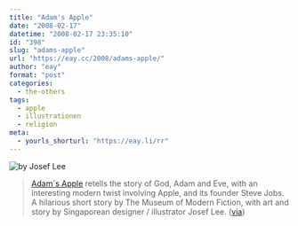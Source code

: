 ```yaml
---
title: "Adam's Apple"
date: "2008-02-17"
datetime: "2008-02-17 23:35:10"
id: "398"
slug: "adams-apple"
url: "https://eay.cc/2008/adams-apple/"
author: "eay"
format: "post"
categories:
  - the-others
tags:
  - apple
  - illustrationen
  - religion
meta:
  - yourls_shorturl: "https://eay.li/rr"
---
```


![](/uploads/2008/adamsapple.jpg "by Josef Lee")

> [Adam´s Apple](http://museumofmodernfiction.wordpress.com/2008/02/10/adams-apple/) retells the story of God, Adam and Eve, with an interesting modern twist involving Apple, and its founder Steve Jobs. A hilarious short story by The Museum of Modern Fiction, with art and story by Singaporean designer / illustrator Josef Lee. ([via](http://www.supertopic.de/2/adam-s-apple-4838-1.html))
